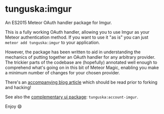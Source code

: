 # tunguska:imgur

An ES2015 Meteor OAuth handler package for Imgur.

This is a fully working OAuth handler, allowing you to use Imgur as your Meteor authentication method. If you want to use it "as is" you can just `meteor add tunguska:imgur` to your application.

However, the package has been written to aid in understanding the mechanics of putting together an OAuth handler for any arbitrary provider. The trickier parts of the codebase are (hopefully) annotated well enough to comprehend what's going on in this bit of Meteor Magic, enabling you make a minimum number of changes for your chosen provider.

There's an [accompanying blog article](http://robfallows.github.io/2015/12/17/writing-an-oauth-2-handler.html) which should be read prior to forking and hacking!

See also the [complementary ui package](https://github.com/robfallows/tunguska-accounts-imgur): `tunguska:account-imgur`.

Enjoy :smile:
